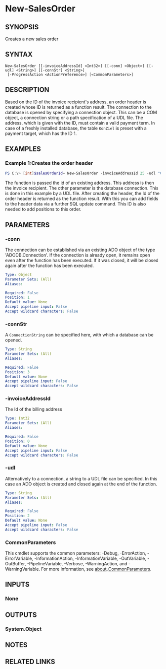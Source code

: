 ﻿---
external help file: EulandaConnect-help.xml
Module Name: EulandaConnect
online version: https://github.com/Eulanda/EulandaConnect/blob/master/docs/New-SalesOrder.md
schema: 2.0.0
lastMod: 2024-03-19T06:27:25
---

# New-SalesOrder

## SYNOPSIS
Creates a new sales order

## SYNTAX

```
New-SalesOrder [[-invoiceAddressId] <Int32>] [[-conn] <Object>] [[-udl] <String>] [[-connStr] <String>]
 [-ProgressAction <ActionPreference>] [<CommonParameters>]
```

## DESCRIPTION
Based on the ID of the invoice recipient's address, an order header is created whose ID is returned as a function result. The connection to the database is opened by specifying a connection object. This can be a COM object, a connection string or a path specification of a UDL file.
The address, which is given with the ID, must contain a valid payment term. In case of a freshly installed database, the table `KonZiel` is preset with a payment target, which has the ID 1.

## EXAMPLES

### Example 1:Creates the order header
```powershell
PS C:\> [int]$salesOrderId= New-SalesOrder -invoiceAddressId 25 -udl "C:\temp\Eulanda_1 JohnDoe.udl"
```

The function is passed the id of an existing address. This address is then the invoice recipient. The other parameter is the database connection. This is done in this example by a UDL file. After creating the header, the Id of the order header is returned as the function result. With this you can add fields to the header data via a further SQL update command. 
This ID is also needed to add positions to this order.

## PARAMETERS

### -conn
The connection can be established via an existing ADO object of the type 'ADODB.Connection'. If the connection is already open, it remains open even after the function has been executed. If it was closed, it will be closed again after the function has been executed.

```yaml
Type: Object
Parameter Sets: (All)
Aliases:

Required: False
Position: 1
Default value: None
Accept pipeline input: False
Accept wildcard characters: False
```

### -connStr
A `ConnectionString` can be specified here, with which a database can be opened.

```yaml
Type: String
Parameter Sets: (All)
Aliases:

Required: False
Position: 3
Default value: None
Accept pipeline input: False
Accept wildcard characters: False
```

### -invoiceAddressId
The Id of the billing address

```yaml
Type: Int32
Parameter Sets: (All)
Aliases:

Required: False
Position: 0
Default value: None
Accept pipeline input: False
Accept wildcard characters: False
```

### -udl
Alternatively to a connection, a string to a UDL file can be specified. In this case an ADO object is created and closed again at the end of the function.

```yaml
Type: String
Parameter Sets: (All)
Aliases:

Required: False
Position: 2
Default value: None
Accept pipeline input: False
Accept wildcard characters: False
```


### CommonParameters
This cmdlet supports the common parameters: -Debug, -ErrorAction, -ErrorVariable, -InformationAction, -InformationVariable, -OutVariable, -OutBuffer, -PipelineVariable, -Verbose, -WarningAction, and -WarningVariable. For more information, see [about_CommonParameters](http://go.microsoft.com/fwlink/?LinkID=113216).

## INPUTS

### None

## OUTPUTS

### System.Object
## NOTES

## RELATED LINKS


